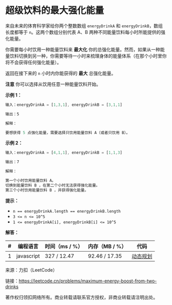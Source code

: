 # 超级饮料的最大强化能量

来自未来的体育科学家给你两个整数数组 `energyDrinkA` 和 `energyDrinkB`，数组长度都等于 `n`。这两个数组分别代表 A、B 两种不同能量饮料每小时所能提供的强化能量。

你需要每小时饮用一种能量饮料来 **最大化** 你的总强化能量。然而，如果从一种能量饮料切换到另一种，你需要等待一小时来梳理身体的能量体系（在那个小时里你将不会获得任何强化能量）。

返回在接下来的 `n` 小时内你能获得的 **最大** 总强化能量。

**注意** 你可以选择从饮用任意一种能量饮料开始。

**示例 1：**

``` javascript
输入：energyDrinkA = [1,3,1], energyDrinkB = [3,1,1]

输出：5

解释：

要想获得 5 点强化能量，需要选择只饮用能量饮料 A（或者只饮用 B）。
```

**示例 2：**

``` javascript
输入：energyDrinkA = [4,1,1], energyDrinkB = [1,1,3]

输出：7

解释：

第一个小时饮用能量饮料 A。
切换到能量饮料 B ，在第二个小时无法获得强化能量。
第三个小时饮用能量饮料 B ，并获得强化能量。
```

**提示：**

- `n == energyDrinkA.length == energyDrinkB.length`
- `3 <= n <= 10^5`
- `1 <= energyDrinkA[i], energyDrinkB[i] <= 10^5`

**解答：**

**#**|**编程语言**|**时间（ms / %）**|**内存（MB / %）**|**代码**
--|--|--|--|--
1|javascript|327 / 12.47|92.46 / 17.35|[动态规划](./javascript/ac_v1.js)

来源：力扣（LeetCode）

链接：https://leetcode.cn/problems/maximum-energy-boost-from-two-drinks

著作权归领扣网络所有。商业转载请联系官方授权，非商业转载请注明出处。
